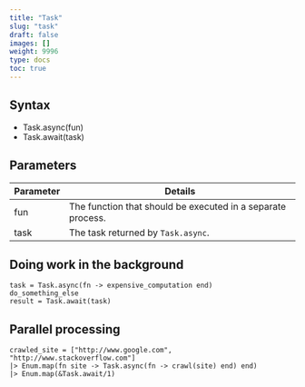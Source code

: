 ```yaml
---
title: "Task"
slug: "task"
draft: false
images: []
weight: 9996
type: docs
toc: true
---
```


## Syntax
- Task.async(fun)
- Task.await(task)

## Parameters
| Parameter | Details |
| ------ | ------ |
| fun    | The function that should be executed in a separate process.   |
| task   | The task returned by `Task.async`.   |

## Doing work in the background
    task = Task.async(fn -> expensive_computation end)
    do_something_else
    result = Task.await(task)

## Parallel processing
    crawled_site = ["http://www.google.com", "http://www.stackoverflow.com"]
    |> Enum.map(fn site -> Task.async(fn -> crawl(site) end) end)
    |> Enum.map(&Task.await/1)

